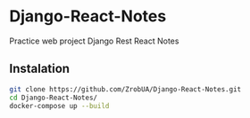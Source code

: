 # Django-React-Notes
  Practice web project  Django Rest  React  Notes
## Instalation
``` bash
git clone https://github.com/ZrobUA/Django-React-Notes.git
cd Django-React-Notes/
docker-compose up --build
```
